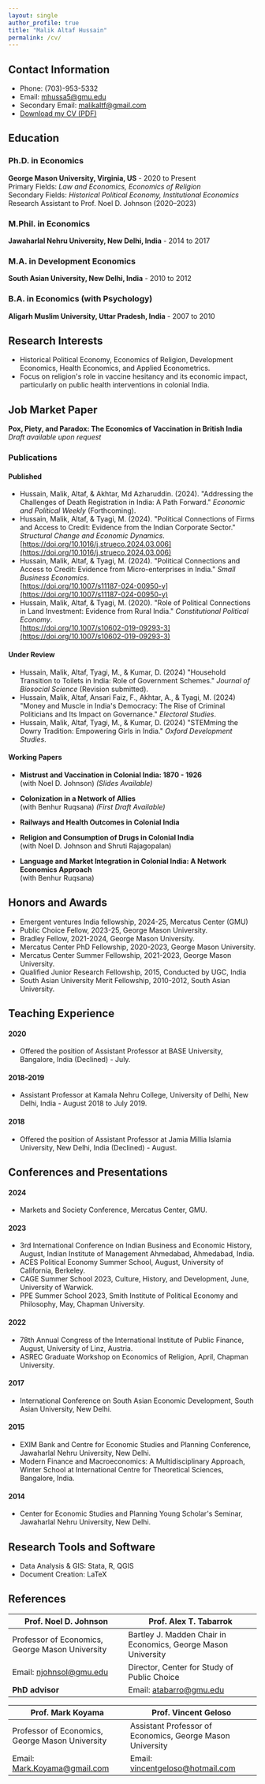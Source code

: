 ```yaml
---
layout: single
author_profile: true
title: "Malik Altaf Hussain"
permalink: /cv/
---
```


## Contact Information

- Phone: (703)-953-5332
- Email: [mhussa5@gmu.edu](mailto:mhussa5@gmu.edu)
- Secondary Email: [malikaltf@gmail.com](mailto:malikaltf@gmail.com)
- [Download my CV (PDF)](/files/CV.pdf)

## Education

### Ph.D. in Economics
**George Mason University, Virginia, US** - 2020 to Present  
Primary Fields: *Law and Economics, Economics of Religion*  
Secondary Fields: *Historical Political Economy, Institutional Economics*  
Research Assistant to Prof. Noel D. Johnson (2020–2023)


### M.Phil. in Economics
**Jawaharlal Nehru University, New Delhi, India** - 2014 to 2017

### M.A. in Development Economics
**South Asian University, New Delhi, India** - 2010 to 2012

### B.A. in Economics (with Psychology)
**Aligarh Muslim University, Uttar Pradesh, India** - 2007 to 2010

## Research Interests

- Historical Political Economy, Economics of Religion, Development Economics, Health Economics, and Applied Econometrics.
- Focus on religion's role in vaccine hesitancy and its economic impact, particularly on public health interventions in colonial India.


## Job Market Paper

**Pox, Piety, and Paradox: The Economics of Vaccination in British India**  
*Draft available upon request*
	
### Publications

#### Published
- Hussain, Malik, Altaf, & Akhtar, Md Azharuddin. (2024). "Addressing the Challenges of Death Registration in India: A Path Forward." _Economic and Political Weekly_ (Forthcoming).
- Hussain, Malik, Altaf, & Tyagi, M. (2024). "Political Connections of Firms and Access to Credit: Evidence from the Indian Corporate Sector." _Structural Change and Economic Dynamics_.  
  [https://doi.org/10.1016/j.strueco.2024.03.006](https://doi.org/10.1016/j.strueco.2024.03.006)
- Hussain, Malik, Altaf, & Tyagi, M. (2024). "Political Connections and Access to Credit: Evidence from Micro-enterprises in India." _Small Business Economics_.  
  [https://doi.org/10.1007/s11187-024-00950-y](https://doi.org/10.1007/s11187-024-00950-y)
- Hussain, Malik, Altaf, & Tyagi, M. (2020). "Role of Political Connections in Land Investment: Evidence from Rural India." _Constitutional Political Economy_.  
  [https://doi.org/10.1007/s10602-019-09293-3](https://doi.org/10.1007/s10602-019-09293-3)


#### Under Review
- Hussain, Malik, Altaf, Tyagi, M., & Kumar, D. (2024) "Household Transition to Toilets in India: Role of Government Schemes." _Journal of Biosocial Science_ (Revision submitted).
- Hussain, Malik, Altaf, Ansari Faiz, F., Akhtar, A., & Tyagi, M. (2024) "Money and Muscle in India's Democracy: The Rise of Criminal Politicians and Its Impact on Governance." _Electoral Studies_.
- Hussain, Malik, Altaf, Tyagi, M., & Kumar, D. (2024) "STEMming the Dowry Tradition: Empowering Girls in India." _Oxford Development Studies_.


#### Working Papers

- **Mistrust and Vaccination in Colonial India: 1870 - 1926**  
  (with Noel D. Johnson) *(Slides Available)*

- **Colonization in a Network of Allies**  
  (with Benhur Ruqsana) *(First Draft Available)*

- **Railways and Health Outcomes in Colonial India**

- **Religion and Consumption of Drugs in Colonial India**  
  (with Noel D. Johnson and Shruti Rajagopalan)

- **Language and Market Integration in Colonial India: A Network Economics Approach**  
  (with Benhur Ruqsana)

## Honors and Awards

- Emergent ventures India fellowship, 2024-25, Mercatus Center (GMU)
- Public Choice Fellow, 2023-25, George Mason University.
- Bradley Fellow, 2021-2024, George Mason University.
- Mercatus Center PhD Fellowship, 2020-2023, George Mason University.
- Mercatus Center Summer Fellowship, 2021-2023, George Mason University.
- Qualified Junior Research Fellowship, 2015, Conducted by UGC, India
- South Asian University Merit Fellowship, 2010-2012, South Asian University.


## Teaching Experience

#### 2020
- Offered the position of Assistant Professor at BASE University, Bangalore, India (Declined) - July.

#### 2018-2019
- Assistant Professor at Kamala Nehru College, University of Delhi, New Delhi, India - August 2018 to July 2019.

#### 2018
- Offered the position of Assistant Professor at Jamia Millia Islamia University, New Delhi, India (Declined) - August.
## Conferences and Presentations

#### 2024

- Markets and Society Conference, Mercatus Center, GMU.

#### 2023
- 3rd International Conference on Indian Business and Economic History, August, Indian Institute of Management Ahmedabad, Ahmedabad, India.
- ACES Political Economy Summer School, August, University of California, Berkeley.
- CAGE Summer School 2023, Culture, History, and Development, June, University of Warwick.
- PPE Summer School 2023, Smith Institute of Political Economy and Philosophy, May, Chapman University.

#### 2022
- 78th Annual Congress of the International Institute of Public Finance, August, University of Linz, Austria.
- ASREC Graduate Workshop on Economics of Religion, April, Chapman University.

#### 2017
- International Conference on South Asian Economic Development, South Asian University, New Delhi.

#### 2015
- EXIM Bank and Centre for Economic Studies and Planning Conference, Jawaharlal Nehru University, New Delhi.
- Modern Finance and Macroeconomics: A Multidisciplinary Approach, Winter School at International Centre for Theoretical Sciences, Bangalore, India.

#### 2014
- Center for Economic Studies and Planning Young Scholar's Seminar, Jawaharlal Nehru University, New Delhi.

## Research Tools and Software

- Data Analysis & GIS: Stata, R, QGIS
- Document Creation: LaTeX

## References

| **Prof. Noel D. Johnson** | **Prof. Alex T. Tabarrok** |
| -------------------------------------------- | -------------------------- |
| Professor of Economics, George Mason University | Bartley J. Madden Chair in Economics, George Mason University |
| Email: [njohnsol@gmu.edu](mailto:njohnsol@gmu.edu) | Director, Center for Study of Public Choice |
| **PhD advisor** | Email: [atabarro@gmu.edu](mailto:atabarro@gmu.edu) |

| **Prof. Mark Koyama** | **Prof. Vincent Geloso** |
| --------------------- | ---------------------- |
| Professor of Economics, George Mason University | Assistant Professor of Economics, George Mason University |
| Email: [Mark.Koyama@gmail.com](mailto:Mark.Koyama@gmail.com) | Email: [vincentgeloso@hotmail.com](mailto:vincentgeloso@hotmail.com) |
